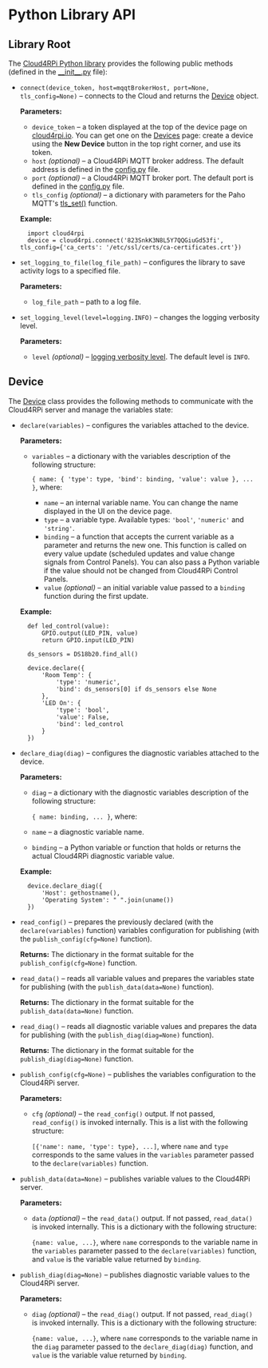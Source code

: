 Python Library API
==================

## Library Root

The [Cloud4RPi Python library](https://github.com/cloud4rpi/cloud4rpi) provides the following public methods (defined in the [\_\_init\_\_.py](https://github.com/cloud4rpi/cloud4rpi/blob/master/cloud4rpi/__init__.py) file):

* `connect(device_token, host=mqqtBrokerHost, port=None, tls_config=None)` &ndash; connects to the Cloud and returns the [Device](#device) object.

    **Parameters:**

    * `device_token` &ndash; a token displayed at the top of the device page on [cloud4rpi.io](https://cloud4rpi.io/devices). You can get one on the [Devices](https://cloud4rpi.io/devices) page: create a device using the **New Device** button in the top right corner, and use its token.
    * `host` *(optional)* &ndash; a Cloud4RPi MQTT broker address. The default address is defined in the [config.py](https://github.com/cloud4rpi/cloud4rpi/blob/master/cloud4rpi/config.py) file.
    * `port` *(optional)* &ndash; a Cloud4RPi MQTT broker port. The default port is defined in the [config.py](https://github.com/cloud4rpi/cloud4rpi/blob/master/cloud4rpi/config.py) file.
    * `tls_config` *(optional)* &ndash; a dictionary with parameters for the Paho MQTT's [tls_set()](https://github.com/eclipse/paho.mqtt.python#tls_set) function.

    **Example:**

        import cloud4rpi
        device = cloud4rpi.connect('823SnkK3N8L5Y7QQGiuGd53fi', tls_config={'ca_certs': '/etc/ssl/certs/ca-certificates.crt'})

* `set_logging_to_file(log_file_path)` &ndash; configures the library to save activity logs to a specified file.

    **Parameters:**

    * `log_file_path` &ndash; path to a log file.

* `set_logging_level(level=logging.INFO)` &ndash; changes the logging verbosity level.

    **Parameters:**

    * `level` *(optional)* &ndash; [logging verbosity level](https://docs.python.org/3/library/logging.html#levels). The default level is `INFO`.

## Device

The [Device](https://github.com/cloud4rpi/cloud4rpi/blob/master/cloud4rpi/device.py) class provides the following methods to communicate with the Cloud4RPi server and manage the variables state:

* `declare(variables)` &ndash; configures the variables attached to the device.
    
    **Parameters:**
    
    * `variables` &ndash; a dictionary with the variables description of the following structure: 
        
        `{ name: { 'type': type, 'bind': binding, 'value': value }, ... }`, where:

        * `name` &ndash; an internal variable name. You can change the name displayed in the UI on the device page.
        * `type` &ndash; a variable type. Available types: `'bool'`, `'numeric'` and `'string'`.
        * `binding` &ndash; a function that accepts the current variable as a parameter and returns the new one. This function is called on every value update (scheduled updates and value change signals from Control Panels). You can also pass a Python variable if the value should not be changed from Cloud4RPi Control Panels.
        * `value` *(optional)* &ndash; an initial variable value passed to a `binding` function during the first update.

    **Example:**

        def led_control(value):
            GPIO.output(LED_PIN, value)
            return GPIO.input(LED_PIN)

        ds_sensors = DS18b20.find_all()

        device.declare({
            'Room Temp': {
                'type': 'numeric',
                'bind': ds_sensors[0] if ds_sensors else None
            }, 
            'LED On': {
                'type': 'bool',
                'value': False,
                'bind': led_control
            }
        })


* `declare_diag(diag)` &ndash; configures the diagnostic variables attached to the device.

    **Parameters:**

    * `diag` &ndash; a dictionary with the diagnostic variables description of the following structure:

        `{ name: binding, ... }`, where:

    * `name` &ndash; a diagnostic variable name.
    * `binding` &ndash; a Python variable or function that holds or returns the actual Cloud4RPi diagnostic variable value.

    **Example:**

        device.declare_diag({
            'Host': gethostname(),
            'Operating System': " ".join(uname())
        })

* `read_config()` &ndash; prepares the previously declared (with the `declare(variables)` function) variables configuration for publishing (with the `publish_config(cfg=None)` function).

    **Returns:** The dictionary in the format suitable for the `publish_config(cfg=None)` function.

* `read_data()` &ndash; reads all variable values and prepares the variables state for publishing (with the `publish_data(data=None)` function).

    **Returns:** The dictionary in the format suitable for the `publish_data(data=None)` function.

* `read_diag()` &ndash; reads all diagnostic variable values and prepares the data for publishing (with the `publish_diag(diag=None)` function).

    **Returns:** The dictionary in the format suitable for the `publish_diag(diag=None)` function.

* `publish_config(cfg=None)` &ndash; publishes the variables configuration to the Cloud4RPi server.

    **Parameters:**

    * `cfg` *(optional)* &ndash; the `read_config()` output. If not passed, `read_config()` is invoked internally. This is a list with the following structure:
    
        `[{'name': name, 'type': type}, ...]`, where `name` and `type` corresponds to the same values in the `variables` parameter passed to the `declare(variables)` function.

* `publish_data(data=None)` &ndash; publishes variable values to the Cloud4RPi server.

    **Parameters:**

    * `data` *(optional)* &ndash; the `read_data()` output. If not passed, `read_data()` is invoked internally. This is a dictionary with the following structure:
    
        `{name: value, ...}`, where `name` corresponds to the variable name in the `variables` parameter passed to the `declare(variables)` function, and `value` is the variable value returned by `binding`.
    
* `publish_diag(diag=None)` &ndash; publishes diagnostic variable values to the Cloud4RPi server.

    **Parameters:**

    * `diag` *(optional)* &ndash; the `read_diag()` output. If not passed, `read_diag()` is invoked internally. This is a dictionary with the following structure:
    
        `{name: value, ...}`, where `name` corresponds to the variable name in the `diag` parameter passed to the `declare_diag(diag)` function, and `value` is the variable value returned by `binding`.


